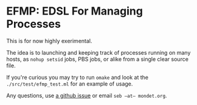 EFMP: EDSL For Managing Processes
=================================

This is for now highly exerimental.

The idea is to launching and keeping track of processes running on many hosts,
as `nohup setsid` jobs, PBS jobs, or alike from a single clear source file.

If you're curious you may try to run `omake` and look at the
`./src/test/efmp_test.ml` for an example of usage.


Any questions, use [a github issue](https://github.com/smondet/efmp/issues) or
email `seb —at— mondet.org`.
